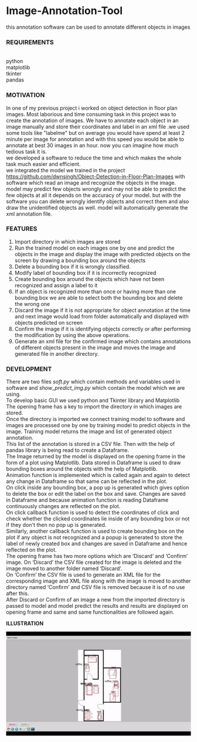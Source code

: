 # Image-Annotation-Tool
this annotation software can be used to annotate different objects in images 

<h3>REQUIREMENTS</h3><br>
python<br>matplotlib<br>tkinter<br>pandas


<h3>MOTIVATION</h3>

In one of my previous project i worked on object detection in floor plan images. Most laborious and time consuming task in this project was to create the annotation of images. We have to annotate each object in an image manually and store their coordinates and label in an xml file .we used some tools like "labelme" but on average you would have spend at least 2 minute per image for annotation and with this speed you would be able to annotate at best 30 images in an hour. now you can imagine how much tedious task it is.<br>
we developed a software to reduce the time and which makes the whole task much easier and efficient.<br>
we integrated the model we trained in the project https://github.com/dwnsingh/Object-Detection-in-Floor-Plan-Images with software which read an image and recognize the objects in the image. model may predict few objects wrongly and may not be able to predict the few objects at all it depends on the accuracy of your model. but with the software you can delete wrongly identify objects and correct them and also draw the unidentified objects as well. model will automatically generate the xml annotation file.

<h3>FEATURES</h3>

1. Import directory in which images are stored
2. Run the trained model on each images one by one and predict the objects in the image and display the image with predicted objects on the screen by drawing a bounding box around the objects 
3. Delete a bounding box if it is wrongly classified.
4. Modify label of bounding box if it is incorrectly recognized
5. Create bounding box around the objects which have not been recognized and assign a label to it
6. If an object is recognized more than once or having more than one bounding box we are able to select both the bounding box and delete the wrong one
7. Discard the image if it is not appropriate for object annotation at the time and next image would load from folder automatically and displayed with objects predicted on screen
8. Confirm the image if it is identifying objects correctly or after performing the modification by using the above operations.
9. Generate an xml file for the confirmed image which contains annotations of different objects present in the image and moves the image and generated file in another directory.

<h3>DEVELOPMENT</h3>

There are two files <i>soft.py</i> which contain methods and variables used in software and <i>show_predict_img.py</i> which contain the model which we are using.<br>
To develop basic GUI we used python and Tkinter library and Matplotlib<br>
The opening frame has a key to import the directory in which images are stored.<br>
Once the directory is imported we connect training model to software and images are processed one by one by training model to predict objects in the image. Training model returns the image and list of generated object annotation.<br>
This list of the annotation is stored in a CSV file. Then with the help of pandas library is being read to create a Dataframe.<br>
The Image returned by the model is displayed on the opening frame in the form of a plot using Matplotlib. Data stored in Dataframe is used to draw bounding boxes around the objects with the help of Matplotlib.<br>
Animation function is implemented which is called again and again to detect any change in Dataframe so that same can be reflected in the plot.<br>
On click inside any bounding box, a pop up is generated which gives option to delete the box or edit the label on the box and save. Changes are saved in Dataframe and because animation function is reading Dataframe continuously changes are reflected on the plot.<br>
On click callback function is used to detect the coordinates of click and check whether the clicked coordinates lie inside of any bounding box or not if they don't then no pop up is generated.<br>
Similarly, another callback function is used to create bounding box on the plot if any object is not recognized and a popup is generated to store the label of newly created box and changes are saved in Dataframe and hence reflected on the plot.<br>
The opening frame has two more options which are ‘Discard’ and ‘Confirm’ image.
On ‘Discard’ the CSV file created for the image is deleted and the image moved to another folder named ‘Discard’. <br>
On  ‘Confirm’ the CSV file is used to generate an XML file for the corresponding image and XML file along with the image is moved to another directory named ‘Confirm’ and CSV file is removed because it is of no use after this.<br>
After  Discard or Confirm of an image a new from the imported directory is passed to model and model predict the results and results are displayed on opening frame and same and same functionalities are followed again.<br>

<b>ILLUSTRATION</b>

![](img/TrainMe.gif)
